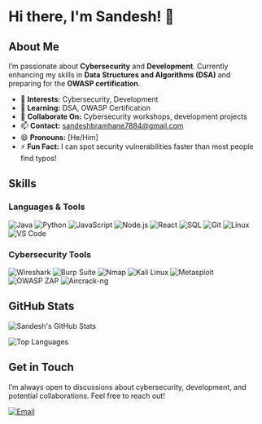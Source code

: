 # Hi there, I'm Sandesh! 👋

## About Me

I’m passionate about **Cybersecurity** and **Development**. Currently enhancing my skills in **Data Structures and Algorithms (DSA)** and preparing for the **OWASP certification**.

- 👀 **Interests:** Cybersecurity, Development
- 🌱 **Learning:** DSA, OWASP Certification
- 💞️ **Collaborate On:** Cybersecurity workshops, development projects
- 📫 **Contact:** [sandeshbramhane7884@gmail.com](mailto:sandeshbramhane7884@gmail.com)
- 😄 **Pronouns:** [He/Him]
- ⚡ **Fun Fact:** I can spot security vulnerabilities faster than most people find typos!

## Skills

### Languages & Tools

![Java](https://img.shields.io/badge/Java-%23ED8B00.svg?style=for-the-badge&logo=java&logoColor=white)
![Python](https://img.shields.io/badge/Python-3776AB?style=for-the-badge&logo=python&logoColor=white)
![JavaScript](https://img.shields.io/badge/JavaScript-F7DF1E?style=for-the-badge&logo=javascript&logoColor=black)
![Node.js](https://img.shields.io/badge/Node.js-339933?style=for-the-badge&logo=nodedotjs&logoColor=white)
![React](https://img.shields.io/badge/React-61DAFB?style=for-the-badge&logo=react&logoColor=black)
![SQL](https://img.shields.io/badge/SQL-4479A1?style=for-the-badge&logo=postgresql&logoColor=white)
![Git](https://img.shields.io/badge/Git-F05032?style=for-the-badge&logo=git&logoColor=white)
![Linux](https://img.shields.io/badge/Linux-FCC624?style=for-the-badge&logo=linux&logoColor=black)
![VS Code](https://img.shields.io/badge/VS_Code-007ACC?style=for-the-badge&logo=visual-studio-code&logoColor=white)

### Cybersecurity Tools

![Wireshark](https://img.shields.io/badge/Wireshark-1679A7?style=for-the-badge&logo=wireshark&logoColor=white)
![Burp Suite](https://img.shields.io/badge/Burp_Suite-FF5733?style=for-the-badge&logo=burp-suite&logoColor=white)
![Nmap](https://img.shields.io/badge/Nmap-00A4CE?style=for-the-badge&logo=nmap&logoColor=white)
![Kali Linux](https://img.shields.io/badge/Kali_Linux-557C94?style=for-the-badge&logo=kali-linux&logoColor=white)
![Metasploit](https://img.shields.io/badge/Metasploit-333333?style=for-the-badge&logo=metasploit&logoColor=white)
![OWASP ZAP](https://img.shields.io/badge/OWASP_ZAP-0099FF?style=for-the-badge&logo=owasp&logoColor=white)
![Aircrack-ng](https://img.shields.io/badge/Aircrack--ng-007A8D?style=for-the-badge&logo=aircrack-ng&logoColor=white)

## GitHub Stats

![Sandesh's GitHub Stats](https://github-readme-stats.vercel.app/api?username=sandesh362&show_icons=true&theme=radical)

![Top Languages](https://github-readme-stats.vercel.app/api/top-langs/?username=sandesh362&layout=compact&theme=radical)

## Get in Touch

I’m always open to discussions about cybersecurity, development, and potential collaborations. Feel free to reach out!

[![Email](https://img.shields.io/badge/Email-D14836?style=for-the-badge&logo=gmail&logoColor=white)](mailto:sandeshbramhane7884@gmail.com)
